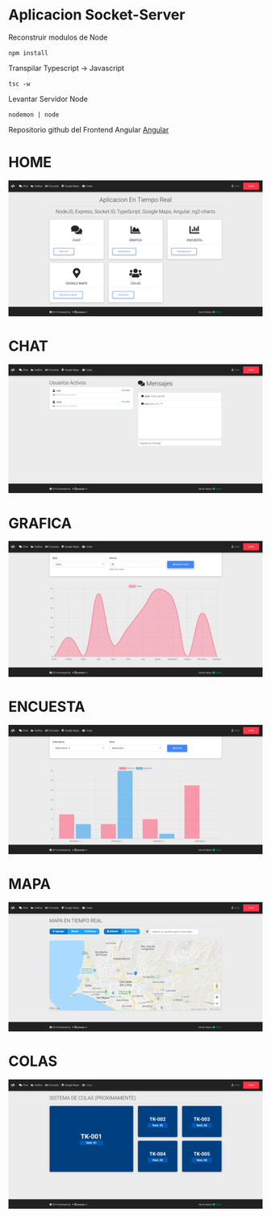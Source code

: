 # Aplicacion Socket-Server

Reconstruir modulos de Node
```
npm install
```

Transpilar Typescript -> Javascript
```
tsc -w
```

Levantar Servidor Node
```
nodemon | node
```
Repositorio github del Frontend Angular [Angular](https://github.com/josseas/ng-socket)


# HOME

![Home](https://github.com/josseas/ng-socket/blob/master/src/assets/capturas/home.jpg)

# CHAT

![Chat](https://github.com/josseas/ng-socket/blob/master/src/assets/capturas/chat.jpg)

# GRAFICA

![Grafica](https://github.com/josseas/ng-socket/blob/master/src/assets/capturas/grafica.jpg)

# ENCUESTA

![Encuesta](https://github.com/josseas/ng-socket/blob/master/src/assets/capturas/encuesta.jpg)

# MAPA

![Mapa](https://github.com/josseas/ng-socket/blob/master/src/assets/capturas/mapa.jpg)

# COLAS

![Colas](https://github.com/josseas/ng-socket/blob/master/src/assets/capturas/colas.jpg)
